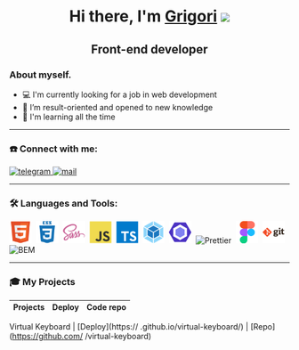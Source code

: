 
<h1 align="center">Hi there, I'm <a href="https://www.konopelko.com/" target="_blank">Grigori</a> 
<img src="https://github.com/blackcater/blackcater/raw/main/images/Hi.gif" height="32"/></h1>
<h2 align="center">Front-end developer</h2>

<!--
**GKonopelko/GKonopelko** is a ✨ _special_ ✨ repository because its `README.md` (this file) appears on your GitHub profile.

Here are some ideas to get you started:

- 🔭 I’m currently working on ...
- 🌱 I’m currently learning ...
- 👯 I’m looking to collaborate on ...
- 🤔 I’m looking for help with ...
- 💬 Ask me about ...
- 📫 How to reach me: ...
- 😄 Pronouns: ...
- ⚡ Fun fact: ...
-->

### About myself.
- 💻 I'm currently looking for a job in web development
- 🌱 I’m result-oriented and opened to new knowledge
- 🎉 I'm learning all the time 

---

### ☎️ Connect with me:
<div id="badges">
 <a href="https://t.me/GrigoriKonopelko" target="_blank">
  <img src="https://img.shields.io/badge/Telegram-2CA5E0?style=for-the-badge&logo=telegram&logoColor=white" alt="telegram"/>
 </a>
 <a href="mailto:grigori.konopelko@gmail.com">
  <img src="https://img.shields.io/badge/Gmail-D14836?style=for-the-badge&logo=gmail&logoColor=white" alt="mail"/>
 </a>
 <!--
 <a href="www.linkedin.com/in/yuliya-karuk-1a1a14231/" target="_blank">
  <img src="https://img.shields.io/badge/LinkedIn-4169E1?style=for-the-badge&logo=Codewars&logoColor=white" alt="Codewars"/>
 </a>
 -->
</div>

---

### 🛠 Languages and Tools:
<p>
<img src="https://github.com/devicons/devicon/blob/master/icons/html5/html5-original.svg" title="HTML5" alt="HTML" width="40" height="40"/>&nbsp;
<img src="https://github.com/devicons/devicon/blob/master/icons/css3/css3-plain-wordmark.svg"  title="CSS3" alt="CSS" width="40" height="40"/>&nbsp;
<img src="https://github.com/devicons/devicon/blob/master/icons/sass/sass-original.svg" title="Sass" alt="SASS " width="40" height="40"/>&nbsp;
<img src="https://github.com/devicons/devicon/blob/master/icons/javascript/javascript-original.svg" title="JavaScript" alt="JavaScript" width="40" height="40"/>&nbsp;
<img src="https://github.com/devicons/devicon/blob/master/icons/typescript/typescript-original.svg" title="TypeScript" alt="TypeScript " width="40" height="40"/>&nbsp;
<img src="https://github.com/devicons/devicon/blob/master/icons/webpack/webpack-original.svg" title="Webpack" alt="Webpack" width="40" height="40"/>&nbsp;
<!-- <img src="https://github.com/devicons/devicon/blob/master/icons/vitejs/vitejs-original.svg" title="Vite" alt="Vite" width="40" height="40"/>&nbsp; -->
<img src="https://github.com/devicons/devicon/blob/master/icons/eslint/eslint-original.svg"  title="ESLint" alt="ESLint" width="40" height="40"/>&nbsp;
<img src="https://prettier.io/icon.png"  title="Prettier" alt="Prettier" width="40" height="40"/>&nbsp;
<!-- <img src="https://icon-icons.com/icons2/3915/PNG/512/stylelint_logo_icon_249490.png"  title="Stylelint" alt="Stylelint" width="40" height="40"/>&nbsp; -->
<img src="https://github.com/devicons/devicon/blob/master/icons/figma/figma-original.svg"  title="Figma" alt="Figma" width="40" height="40"/>&nbsp;
<img src="https://github.com/devicons/devicon/blob/master/icons/git/git-original-wordmark.svg" title="Git" alt="Git" width="40" height="40"/>&nbsp;
<img src="./img/icons/bem.svg" alt="BEM" title="BEM" width="40" height="40">
<!-- <img src="https://github.com/devicons/devicon/blob/master/icons/react/react-original.svg" title="React" alt="React" width="40" height="40"/>&nbsp;
<img src="https://github.com/devicons/devicon/blob/master/icons/reactrouter/reactrouter-original.svg" title="React Router" alt="React Router" width="40" height="40"/>&nbsp;
<img src="https://github.com/devicons/devicon/blob/master/icons/vitest/vitest-original.svg" title="Vitest" alt="Vitest" width="40" height="40"/>&nbsp;
<img src="https://github.com/devicons/devicon/blob/master/icons/postman/postman-original.svg" title="Postman" alt="Postman" width="40" height="40"/>&nbsp;
<img src="https://github.com/devicons/devicon/blob/master/icons/netlify/netlify-original.svg" title="Netlify" alt="Netlify" width="40" height="40"/>&nbsp;
</p> -->

---

### 🎓 My Projects


 Projects         |   Deploy                                                | Code repo
------------------|:--------------------------------------------------------|:-----------------------

 <!-- Async Race (server installation required)      | [Deploy](https://  .github.io/async-race/)    | [Repo](https://github.com/    /async-race) -->
 Virtual Keyboard | [Deploy](https://  .github.io/virtual-keyboard/)    | [Repo](https://github.com/  /virtual-keyboard)
   

